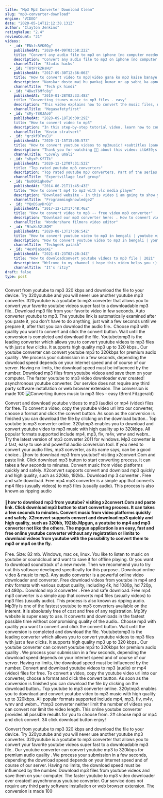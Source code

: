 ```yaml
---
title: "Mp3 Mp3 Converter Download Clean"
slug: "mp3-converter-download"
engine: "VIDEO"
date: "2020-05-14T12:12:38.131Z"
author: "Clayton Jenkins"
ratingValue: "2.4"
reviewCount: "21"
videos:
  - _id: "ENkfsRVK0Qg"
    publishedAt: "2020-04-09T03:58:22Z"
    title: "Convert any audio file to mp3 on iphone [no computer needed] method #2"
    description: "Convert any audio file to mp3 on iphone [no computer needed] method #2 producing electronic chill-pop music in garageband (macos)"
    channelTitle: "Studio hacks"
  - _id: "T8tPrk2HsHU"
    publishedAt: "2017-09-30T12:36:06Z"
    title: "How to convert video to mp3|video gana ko mp3 kaise banaye|technical pk"
    description: "Namskar dosto mai hu pankaj kumar or ap sabhi ka apne technical pk channel me bahut bahut sawagat karta hu aj ke video me mai ap sabhi ko batane ja"
    channelTitle: "Tech pk hindi"
  - _id: "4DwzT6Mfc8g"
    publishedAt: "2019-01-28T02:33:48Z"
    title: "Converting itunes music to mp3 files - easy"
    description: "This video explains how to convert the music files, which you downloaded through the itunes stores into common mp3 files. It is not obvious, but it is possible to"
    channelTitle: "Megasafetyfirst"
  - _id: "sMy-T8RJAo0"
    publishedAt: "2020-09-18T10:00:29Z"
    title: "How to convert video to mp3"
    description: "In this step-by-step tutorial video, learn how to convert a video file (e.G. Mp4 or mkv) into an mp3 audio file format. 0:00 introduction 0:34 example video with"
    channelTitle: "Kevin stratvert"
  - _id: "grzkf0TnvEU"
    publishedAt: "2020-11-15T15:00:57Z"
    title: "How to convert youtube videos to mp3music! +subtitles (pano magkaroon ng music) |lovely umali"
    description: "Thank you for watching 🧡🥰 about this video: it&#39;s all about on how to convert youtube videos to mp3music you can also use"
    channelTitle: "Lovely umali"
  - _id: "sRyxP-Kf7Tk"
    publishedAt: "2020-12-12T07:31:52Z"
    title: "Top rated youtube mp3 converters"
    description: "Top rated youtube mp3 converters. Part of the series: tech niche. Top rated youtube mp3 converters include a site called keepvid, among others. Find out"
    channelTitle: "Expertvillage leaf group"
  - _id: "buOGR1qhe0w"
    publishedAt: "2014-06-21T11:45:43Z"
    title: "How to convert mp4 to mp3 with vlc media player"
    description: "Download website - in this video i am going to show you how convert mp4 to mp3 using vlc player. The same method can be applied"
    channelTitle: "Programmingknowledge2"
  - _id: "YQnDSuyDrGQ"
    publishedAt: "2017-12-13T17:48:46Z"
    title: "How to convert video to mp3 -- free video mp3 converter"
    description: "Download our mp3 converter here: . How to convert video to mp3 fast, easy, &amp; 100% free! so if you need to extract the ambiance, music,"
    channelTitle: "Wondershare filmora video editor"
  - _id: "9fwXs52t8QM"
    publishedAt: "2020-08-13T17:06:54Z"
    title: "How to convert youtube video to mp3 in bengali | youtube videos to mp3 on mobile | ইউটিউব থেকে অডিও"
    description: "How to convert youtube video to mp3 in bengali | youtube videos to mp3 on mobile | ইউটিউব থেকে অডিও #youtube #video #mp3 #youtubetomp3 #techgeekpalash"
    channelTitle: "Techgeek palash"
  - _id: "4exMjeSsoXE"
    publishedAt: "2021-01-23T02:28:34Z"
    title: "How to downloadconvert youtube videos to mp3 file | 2021"
    description: "Welcome to my channel i hope this video helps you :) i&#39;m doing tutoial videos and vlogs, thank you for supporting me and please keep supporting me"
    channelTitle: "It's ritzy"
draft: false
type: post
---
```


Convert from youtube to mp3 320 kbps and download the file to your device. Try 320youtube and you will never use another youtube mp3 converter. 320youtube is a youtube to mp3 converter that allows you to convert your favorite youtube videos super fast to a downloadable mp3 file.. Download mp3 file from your favorite video in few seconds. Auto converter youtube to mp3. The youtube link is automatically examined after you paste it, you don&#39;t have to do anything, just wait a few seconds until we prepare it, after that you can download the audio file.. Choose mp3 with quality you want to convert and click the convert button. Wait until the conversion is completed and download the file. Youtubetomp3 is the leading converter which allows you to convert youtube videos to mp3 files with just a few clicks. It supports high quality mp3 up to 320 kbps.. Our youtube converter can convert youtube mp3 to 320kbps for premium audio quality . We process your submission in a few seconds, depending the download speed depends on your internet speed and of course of our server. Having no limits, the download speed must be influenced by the number. Download mp3 files from youtube videos and save them on your computer. The faster youtube to mp3 video downloader ever created! asynchronous youtube converter. Our service does not require any third party software installation or web browser extension. The conversion is made 100
![Converting itunes music to mp3 files - easy (Brent Fitzgerald)](https://i.ytimg.com/vi/4DwzT6Mfc8g/hqdefault.jpg "Converting itunes music to mp3 files - easy (Gertrude Perry)")

Convert and download youtube videos to mp3 (audio) or mp4 (video) files for free. To convert a video, copy the youtube video url into our converter, choose a format and click the convert button. As soon as the conversion is finished you can download the file by clicking on the download button.. Top youtube to mp3 converter online. 320ytmp3 enables you to download and convert youtube video to mp3 music with high quality up to 320kbps. All popular formats supported include mp4, mp3, flv, m4v, wmv and webm.. Try the latest version of mp3 converter 2011 for windows. Mp3 converter is a fast, easy to use and powerful audio conversion tool. If you need to convert your audio files, mp3 converter, as its name says, can be a good choice.. 💪how to download mp3 from youtube? visiting x2convert.Com and paste link. Click download mp3 button to start converting process. It can takes a few seconds to minutes. Convert music from video platforms quickly and safely. X2convert supports convert and download mp3 quickly and high quality, such as 320kb, 192kb.. Download mp 3 converter . Free and safe download. Free mp4 mp3 converter is a simple app that converts mp4 files (usually videos) to mp3 files (usually audio). This process is also known as ripping audio
<!--inArticleAds-->

<!--galleryOne-->

#### 💪how to download mp3 from youtube? visiting x2convert.Com and paste link. Click download mp3 button to start converting process. It can takes a few seconds to minutes. Convert music from video platforms quickly and safely. X2convert supports convert and download mp3 quickly and high quality, such as 320kb, 192kb.Mpgun, a youtube to mp4 and mp3 converter not like the others. The mpgun application is an easy, fast and free online youtube converter without any registration or limits to download videos from youtube with the possibility to convert them to mp3 or mp4 on the fly.
<!--inArticleAds-->

<!--galleryTwo-->

Free. Size: 82 mb. Windows, mac os, linux. You like to listen to music on youtube or soundcloud and want to save it for offline playing. Or you want to download soundtrack of a new movie. Then we recommend you to try out this software developed specifically for this purpose.. Download online video &amp; music to mp3. Any audio converter is a powerful online video downloader and converter. Free download videos from youtube in mp4 and mkv formats with various output quality, including 4k, hd 1080p, hd 720p, sd 480p.. Download mp 3 converter . Free and safe download. Free mp4 mp3 converter is a simple app that converts mp4 files (usually videos) to mp3 files (usually audio). This process is also known as ripping audio. Mp3fy is one of the fastest youtube to mp3 converters available on the interent. It is absolutely free of cost and free of any registration. Mp3fy website is super easy to use. It converts and downloads in the fastest possible time without compromising quality of the audio.. Choose mp3 with quality you want to convert and click the convert button. Wait until the conversion is completed and download the file. Youtubetomp3 is the leading converter which allows you to convert youtube videos to mp3 files with just a few clicks. It supports high quality mp3 up to 320 kbps.. Our youtube converter can convert youtube mp3 to 320kbps for premium audio quality . We process your submission in a few seconds, depending the download speed depends on your internet speed and of course of our server. Having no limits, the download speed must be influenced by the number. Convert and download youtube videos to mp3 (audio) or mp4 (video) files for free. To convert a video, copy the youtube video url into our converter, choose a format and click the convert button. As soon as the conversion is finished you can download the file by clicking on the download button.. Top youtube to mp3 converter online. 320ytmp3 enables you to download and convert youtube video to mp3 music with high quality up to 320kbps. All popular formats supported include mp4, mp3, flv, m4v, wmv and webm.. Ytmp3 converter neither limit the number of videos you can convert nor limit the video length. This online youtube converter provides all possible results for you to choose from. 2# choose mp3 or mp4 and click convert. 3# click download button enjoy!
<!--galleryThree-->

Convert from youtube to mp3 320 kbps and download the file to your device. Try 320youtube and you will never use another youtube mp3 converter. 320youtube is a youtube to mp3 converter that allows you to convert your favorite youtube videos super fast to a downloadable mp3 file.. Our youtube converter can convert youtube mp3 to 320kbps for premium audio quality . We process your submission in a few seconds, depending the download speed depends on your internet speed and of course of our server. Having no limits, the download speed must be influenced by the number. Download mp3 files from youtube videos and save them on your computer. The faster youtube to mp3 video downloader ever created! asynchronous youtube converter. Our service does not require any third party software installation or web browser extension. The conversion is made 100